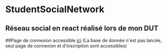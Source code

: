 # StudentSocialNetwork
## Réseau social en react réalisé lors de mon DUT
##Page de connexion accessible [ici](https://skool.paulcoignac.me/) (La base de donnée n'est pas lancée, seul page de connexion et d'inscription sont accessibles)
